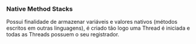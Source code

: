 ### Native Method Stacks


Possui finalidade de armazenar variáveis e valores nativos (métodos escritos em outras linguagens), é criado tão logo uma Thread é iniciada e todas as Threads possuem o seu registrador.